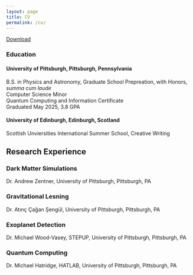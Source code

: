 ```yaml
---
layout: page
title: CV
permalink: /cv/
---
```


[Download](https://pitt-my.sharepoint.com/:w:/g/personal/npj16_pitt_edu/ES7MgxDwLvhPsO1cabKxPk8Bxi4HOhscGWiiuh9hxy_64w?e=n9GzOE)

### **Education**
#### **University of Pittsburgh, Pittsburgh, Pennsylvania**  
B.S. in Physics and Astronomy, Graduate School Prepreation, with Honors, *summa cum laude*  
Computer Science Minor  
Quantum Computing and Information Certificate  
Graduated May 2025, 3.8 GPA

#### **University of Edinburgh, Edinburgh, Scotland**  
Scottish Unviersities International Summer School, Creative Writing

## **Research Experience**
### **Dark Matter Simulations**
 Dr. Andrew Zentner, University of Pittsburgh, Pittsburgh, PA

### **Gravitational Lesning**
 Dr. Atınç Çağan Şengül, University of Pittsburgh, Pittsburgh, PA

### **Exoplanet Detection**
 Dr. Michael Wood-Vasey, STEPUP, University of Pittsburgh, Pittsburgh, PA

### **Quantum Computing**
 Dr. Michael Hatridge, HATLAB, University of Pittsburgh, Pittsburgh, PA